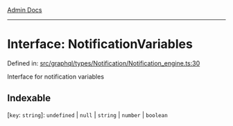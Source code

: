 [Admin Docs](/)

***

# Interface: NotificationVariables

Defined in: [src/graphql/types/Notification/Notification\_engine.ts:30](https://github.com/Sourya07/talawa-api/blob/4e4298c85a0d2c28affa824f2aab7ec32b5f3ac5/src/graphql/types/Notification/Notification_engine.ts#L30)

Interface for notification variables

## Indexable

\[`key`: `string`\]: `undefined` \| `null` \| `string` \| `number` \| `boolean`
